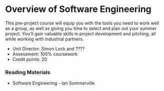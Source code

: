 # Overview of Software Engineering

This pre-project course will equip you with the tools you need to work well as a group, as well as giving you time to select and plan out 
your summer project. You’ll gain valuable skills in project development and pitching, all while working with industrial partners.
- Unit Director: Simon Lock and ????
- Assessment: 100% coursework 
- Credit points: 20

### Reading Materials
- Software Engineering - Ian Sommerville
